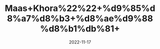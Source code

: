 ---
title: 'Maas+Khora%22%22+%d9%85%d8%a7%d8%b3+%d8%ae%d9%88%d8%b1%db%81+'
date: '2022-11-17' 
metatag: '' 
inventory: '0' 
draft: false 
# meta description 
shortDescripton: ''
description: 'Herbs+%d8%ac%da%91%db%8c+%d8%a8%d9%88%d9%b9%db%8c'
longdescription: ''
tags: ''
brand: ''
subCategory: ''
unit: '10 gm-Pk'
sellCount: '0'
featured: True
# product Price
price: '100.0'
# Product Short Description
shortDescription: ''
productID: '0949FAD0-374A-ED11-996A-005056B3A416'
type: 'products'
category: 'Herbs+%d8%ac%da%91%db%8c+%d8%a8%d9%88%d9%b9%db%8c' 
thumnailproduct: 'https://eraconnect.blob.core.windows.net/product-images/aminsaddiquidawakhana/80c09128-552a-4eb2-be26-e5cc37474c60.webp' 
images:
  - image: 'https://eraconnect.blob.core.windows.net/product-images/aminsaddiquidawakhana/80c09128-552a-4eb2-be26-e5cc37474c60.webp'  
Variants:
---